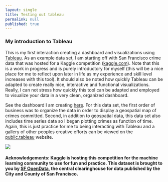 ```yaml
---
layout: single
title: Testing out tableau
permalink: null
published: true
---
```


### My introduction to Tableau

This is my first interaction creating a dashboard and visualizations using [Tableau](https://public.tableau.com/en-us/s/). 
As an example data set, I am starting off with San Francisco crime data that was hosted for a Kaggle competition ([kaggle.com](https://www.kaggle.com/c/sf-crime)). 
Note that this is a work in progress and is purely introductory for myself (this will be a nice place for me to reflect upon later in life as my experience and skill level increases with this tool). 
It should also be noted how quickly Tableau can be adapted to create really nice, interactive and functional visualizations. 
Really, I can not stress how quickly this tool can be adapted and employed to visualize your data in a very clean, organized dashboard. 


See the dashboard I am creating [here](https://public.tableau.com/views/sf_crime/Dashboard1?:embed=y&:display_count=yes). 
For this data set, the first order of business was to organize the data in order to display a geospatial map of crimes committed. 
Second, in addition to geospatial data, this data set also includes time series data so I began plotting crimes as function of time.
Again, this is just practice for me to being interacting with Tableau and a gallery of other peoples creative efforts can be viewed on the [public.tableau](https://public.tableau.com/en-us/s/gallery) website. 

![]({{site.baseurl}}https://github.com/richkylet/richkylet.github.io/blob/master/images/sf.png?raw=true)





#### Acknowledgements: Kaggle is hosting this competition for the machine learning community to use for fun and practice. This dataset is brought to you by [SF OpenData](https://data.sfgov.org/), the central clearinghouse for data published by the City and County of San Francisco.


